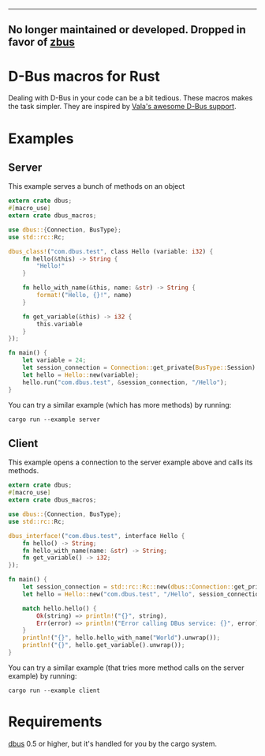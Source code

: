 ----

No longer maintained or developed. Dropped in favor of [zbus](https://crates.io/crates/zbus)
----

D-Bus macros for Rust
=====================

Dealing with D-Bus in your code can be a bit tedious. These macros makes the
task simpler. They are inspired by [Vala's awesome D-Bus support](https://chebizarro.gitbooks.io/the-vala-tutorial/content/d-bus-integration.html).

Examples
========

Server
------

This example serves a bunch of methods on an object

```rust
extern crate dbus;
#[macro_use]
extern crate dbus_macros;

use dbus::{Connection, BusType};
use std::rc::Rc;

dbus_class!("com.dbus.test", class Hello (variable: i32) {
    fn hello(&this) -> String {
        "Hello!"
    }

    fn hello_with_name(&this, name: &str) -> String {
        format!("Hello, {}!", name)
    }

    fn get_variable(&this) -> i32 {
        this.variable
    }
});

fn main() {
    let variable = 24;
    let session_connection = Connection::get_private(BusType::Session).unwrap();
    let hello = Hello::new(variable);
    hello.run("com.dbus.test", &session_connection, "/Hello");
}
```

You can try a similar example (which has more methods) by running:

    cargo run --example server

Client
------

This example opens a connection to the server example above and calls its methods.

```rust
extern crate dbus;
#[macro_use]
extern crate dbus_macros;

use dbus::{Connection, BusType};
use std::rc::Rc;

dbus_interface!("com.dbus.test", interface Hello {
    fn hello() -> String;
    fn hello_with_name(name: &str) -> String;
    fn get_variable() -> i32;
});

fn main() {
    let session_connection = std::rc::Rc::new(dbus::Connection::get_private(dbus::BusType::Session).unwrap());
    let hello = Hello::new("com.dbus.test", "/Hello", session_connection);

    match hello.hello() {
        Ok(string) => println!("{}", string),
        Err(error) => println!("Error calling DBus service: {}", error),
    }
    println!("{}", hello.hello_with_name("World").unwrap());
    println!("{}", hello.get_variable().unwrap());
}
```

You can try a similar example (that tries more method calls on the server example) by running:

    cargo run --example client

Requirements
============

[dbus](https://github.com/diwic/dbus-rs) 0.5 or higher, but it's handled for you
by the cargo system.
